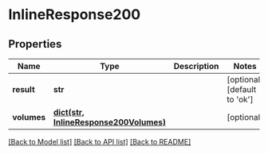 # InlineResponse200

## Properties
Name | Type | Description | Notes
------------ | ------------- | ------------- | -------------
**result** | **str** |  | [optional] [default to 'ok']
**volumes** | [**dict(str, InlineResponse200Volumes)**](InlineResponse200Volumes.md) |  | [optional] 

[[Back to Model list]](../README.md#documentation-for-models) [[Back to API list]](../README.md#documentation-for-api-endpoints) [[Back to README]](../README.md)

